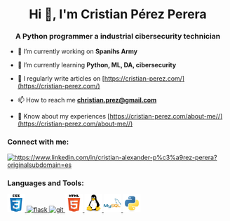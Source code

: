 <h1 align="center">Hi 👋, I'm Cristian Pérez Perera</h1>
<h3 align="center">A Python programmer a industrial cibersecurity technician</h3>

- 🔭 I’m currently working on **Spanihs Army**

- 🌱 I’m currently learning **Python, ML, DA, cibersecurity**

- 📝 I regularly write articles on [https://cristian-perez.com/](https://cristian-perez.com/)

- 📫 How to reach me **christian.prez@gmail.com**

- 📄 Know about my experiences [https://cristian-perez.com/about-me//](https://cristian-perez.com/about-me//)

<h3 align="left">Connect with me:</h3>
<p align="left">
<a href="https://linkedin.com/in/https://www.linkedin.com/in/cristian-alexander-p%c3%a9rez-perera?originalsubdomain=es" target="blank"><img align="center" src="https://raw.githubusercontent.com/rahuldkjain/github-profile-readme-generator/master/src/images/icons/Social/linked-in-alt.svg" alt="https://www.linkedin.com/in/cristian-alexander-p%c3%a9rez-perera?originalsubdomain=es" height="30" width="40" /></a>
</p>

<h3 align="left">Languages and Tools:</h3>
<p align="left"> <a href="https://www.w3schools.com/css/" target="_blank" rel="noreferrer"> <img src="https://raw.githubusercontent.com/devicons/devicon/master/icons/css3/css3-original-wordmark.svg" alt="css3" width="40" height="40"/> </a> <a href="https://flask.palletsprojects.com/" target="_blank" rel="noreferrer"> <img src="https://www.vectorlogo.zone/logos/pocoo_flask/pocoo_flask-icon.svg" alt="flask" width="40" height="40"/> </a> <a href="https://git-scm.com/" target="_blank" rel="noreferrer"> <img src="https://www.vectorlogo.zone/logos/git-scm/git-scm-icon.svg" alt="git" width="40" height="40"/> </a> <a href="https://www.w3.org/html/" target="_blank" rel="noreferrer"> <img src="https://raw.githubusercontent.com/devicons/devicon/master/icons/html5/html5-original-wordmark.svg" alt="html5" width="40" height="40"/> </a> <a href="https://www.linux.org/" target="_blank" rel="noreferrer"> <img src="https://raw.githubusercontent.com/devicons/devicon/master/icons/linux/linux-original.svg" alt="linux" width="40" height="40"/> </a> <a href="https://www.mysql.com/" target="_blank" rel="noreferrer"> <img src="https://raw.githubusercontent.com/devicons/devicon/master/icons/mysql/mysql-original-wordmark.svg" alt="mysql" width="40" height="40"/> </a> <a href="https://www.python.org" target="_blank" rel="noreferrer"> <img src="https://raw.githubusercontent.com/devicons/devicon/master/icons/python/python-original.svg" alt="python" width="40" height="40"/> </a> </p>

